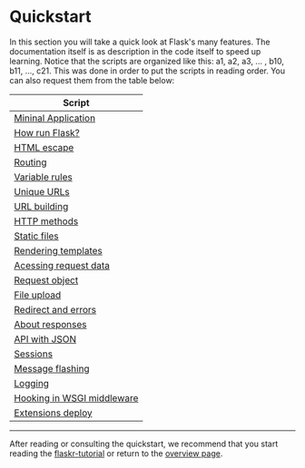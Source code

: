 # Quickstart

In this section you will take a quick look at Flask's many features. The documentation itself is as description in the code itself to speed up learning. Notice that the scripts are organized like this: a1, a2, a3, ... , b10, b11, ..., c21. This was done in order to put the scripts in reading order. You can also request them from the table below:

| Script |
|--------|
| [Mininal Application](https://github.com/romuro-pauliv/Introduction-to-Flask/blob/main/quickstart/a1_minimal_application.py)           |
| [How run Flask?](https://github.com/romuro-pauliv/Introduction-to-Flask/blob/main/quickstart/a2_how_run_flask.py)                |
| [HTML escape](https://github.com/romuro-pauliv/Introduction-to-Flask/blob/main/quickstart/a3_HTML_escape.py)                   |
| [Routing](https://github.com/romuro-pauliv/Introduction-to-Flask/blob/main/quickstart/a4_routing.py)                       |
| [Variable rules](https://github.com/romuro-pauliv/Introduction-to-Flask/blob/main/quickstart/a5_variable_rules.py)                |
| [Unique URLs](https://github.com/romuro-pauliv/Introduction-to-Flask/blob/main/quickstart/a6_unique_URLs.py)                   |
| [URL building](https://github.com/romuro-pauliv/Introduction-to-Flask/blob/main/quickstart/a7_URL_building.py)                  |
| [HTTP methods](https://github.com/romuro-pauliv/Introduction-to-Flask/blob/main/quickstart/a8_HTTP_methods.py)                  |
| [Static files](https://github.com/romuro-pauliv/Introduction-to-Flask/blob/main/quickstart/a9_static_files.py)                  |
| [Rendering templates](https://github.com/romuro-pauliv/Introduction-to-Flask/blob/main/quickstart/b10_rendering_templates.py)           |
| [Acessing request data](https://github.com/romuro-pauliv/Introduction-to-Flask/blob/main/quickstart/b11_acessing_request_data.py)         |
| [Request object](https://github.com/romuro-pauliv/Introduction-to-Flask/blob/main/quickstart/b12_request_object.py)                |
| [File upload](https://github.com/romuro-pauliv/Introduction-to-Flask/blob/main/quickstart/b13_file_upload.py)                   |
| [Redirect and errors](https://github.com/romuro-pauliv/Introduction-to-Flask/blob/main/quickstart/b14_redirect_and_errors.py)           |
| [About responses](https://github.com/romuro-pauliv/Introduction-to-Flask/blob/main/quickstart/b15_about_responses.py)               |
| [API with JSON](https://github.com/romuro-pauliv/Introduction-to-Flask/blob/main/quickstart/b16_API_with_JSON.py)                 |
| [Sessions](https://github.com/romuro-pauliv/Introduction-to-Flask/blob/main/quickstart/b17_sessions.py)                      |
| [Message flashing](https://github.com/romuro-pauliv/Introduction-to-Flask/blob/main/quickstart/b18_message_flashing.py)              |
| [Logging](https://github.com/romuro-pauliv/Introduction-to-Flask/blob/main/quickstart/b19_logging.py)                       |
| [Hooking in WSGI middleware](https://github.com/romuro-pauliv/Introduction-to-Flask/blob/main/quickstart/c20_hooking_in_WSGI_middleware.py)    |
| [Extensions deploy](https://github.com/romuro-pauliv/Introduction-to-Flask/blob/main/quickstart/c21_extensions_deploy.py)             |

----
After reading or consulting the quickstart, we recommend that you start reading the [flaskr-tutorial](https://github.com/romuro-pauliv/Introduction-to-Flask/tree/main/flask-tutorial) or return to the [overview page](https://github.com/romuro-pauliv/Introduction-to-Flask).